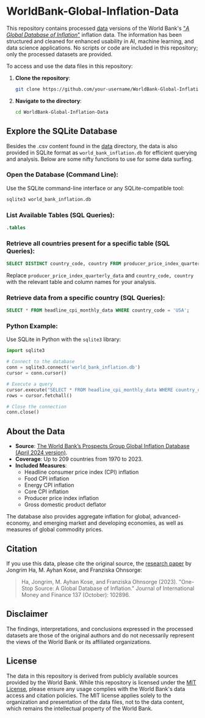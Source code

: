 # WorldBank-Global-Inflation-Data

This repository contains processed [data](data) versions of the World Bank's ["_A Global Database of Inflation_"](https://www.worldbank.org/en/research/brief/inflation-database) inflation data. The information has been structured and cleaned for enhanced usability in AI, machine learning, and data science applications. No scripts or code are included in this repository; only the processed datasets are provided.

To access and use the data files in this repository:

1. **Clone the repository**:
   ```bash
   git clone https://github.com/your-username/WorldBank-Global-Inflation-Data.git
   ```
   
2. **Navigate to the directory**:
   ```bash
   cd WorldBank-Global-Inflation-Data
   ```
   
## Explore the SQLite Database

Besides the .csv content found in the [data](data) directory, the data is also provided in SQLite format as `world_bank_inflation.db` for efficient querying and analysis. Below are some nifty functions to use for some data surfing. 

### Open the Database (Command Line):
   Use the SQLite command-line interface or any SQLite-compatible tool:
   ```bash
   sqlite3 world_bank_inflation.db
   ```

   ### List Available Tables (SQL Queries):
   ```sql
   .tables
   ```
   ### Retrieve all countries present for a specific table (SQL Queries):
   ```sql
   SELECT DISTINCT country_code, country FROM producer_price_index_quarterly_data;
   ```
   Replace `producer_price_index_quarterly_data` and `country_code, country` with the relevant table and column names for your analysis.

   ### Retrieve data from a specific country (SQL Queries):
   ```sql
   SELECT * FROM headline_cpi_monthly_data WHERE country_code = 'USA';
   ```

### Python Example:
   Use SQLite in Python with the `sqlite3` library:
   ```python
   import sqlite3

   # Connect to the database
   conn = sqlite3.connect('world_bank_inflation.db')
   cursor = conn.cursor()

   # Execute a query
   cursor.execute("SELECT * FROM headline_cpi_monthly_data WHERE country_code = 'USA'")
   rows = cursor.fetchall()

   # Close the connection
   conn.close()
   ```

## About the Data

- **Source**: [The World Bank’s Prospects Group Global Inflation Database (April 2024 version)](https://www.worldbank.org/en/research/brief/inflation-database).
- **Coverage**: Up to 209 countries from 1970 to 2023.
- **Included Measures**:
  - Headline consumer price index (CPI) inflation
  - Food CPI inflation
  - Energy CPI inflation
  - Core CPI inflation
  - Producer price index inflation
  - Gross domestic product deflator

The database also provides aggregate inflation for global, advanced-economy, and emerging market and developing economies, as well as measures of global commodity prices.

## Citation

If you use this data, please cite the original source, the [research paper](https://www.sciencedirect.com/science/article/abs/pii/S0261560623000979) by Jongrim Ha, M. Ayhan Kose, and Franziska Ohnsorge:

> Ha, Jongrim, M. Ayhan Kose, and Franziska Ohnsorge (2023). "One-Stop Source: A Global Database of Inflation." Journal of International Money and Finance 137 (October): 102896.

## Disclaimer

The findings, interpretations, and conclusions expressed in the processed datasets are those of the original authors and do not necessarily represent the views of the World Bank or its affiliated organizations.

## License

The data in this repository is derived from publicly available sources provided by the World Bank. While this repository is licensed under the [MIT License](LICENSE), please ensure any usage complies with the World Bank's data access and citation policies. The MIT license applies solely to the organization and presentation of the data files, not to the data content, which remains the intellectual property of the World Bank.
